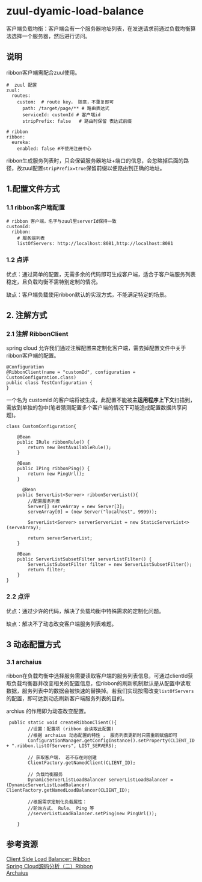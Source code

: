 # zuul-dyamic-load-balance
客户端负载均衡：客户端会有一个服务器地址列表，在发送请求前通过负载均衡算法选择一个服务器，然后进行访问。
##  说明
ribbon客户端需配合zuul使用。
```
#  zuul 配置
zuul:
  routes:
    custom:  # route key， 随意，不重复即可
      path: /target/page/** # 路由表达式
      serviceId: customId # 客户端id
      stripPrefix: false   # 路由时保留 表达式前缀

# ribbon
ribbon:
  eureka:
    enabled: false #不使用注册中心
```
ribbon生成服务列表时，只会保留服务器地址+端口的信息，会忽略掉后面的路径，故zuul配置```stripPrefix=true```保留前缀以便路由到正确的地址。

## 1.配置文件方式
### 1.1 ribbon客户端配置
```
# ribbon 客户端，名字与zuul里serverId保持一致
customId:
  ribbon:
    # 服务端列表
    listOfServers: http://localhost:8081,http://localhost:8081
```
### 1.2 点评
优点：通过简单的配置，无需多余的代码即可生成客户端，适合于客户端服务列表稳定，且负载均衡不需特别定制的情况。  

缺点：客户端负载使用ribbon默认的实现方式，不能满足特定的场景。
## 2. 注解方式
### 2.1 注解 RibbonClient
spring cloud 允许我们通过注解配置来定制化客户端，需去掉配置文件中关于ribbon客户端的配置。
```
@Configuration
@RibbonClient(name = "customId", configuration = CustomConfiguration.class)
public class TestConfiguration {
}
```
一个名为 customId 的客户端将被生成，此配置不能被**主运用程序上下文**扫描到，需放到单独的包中(笔者猜测配置多个客户端的情况下可能造成配置数据共享问题)。
```
class CustomConfiguration{

	@Bean
	public IRule ribbonRule() {
		return new BestAvailableRule();
	}

	@Bean
	public IPing ribbonPing() {
		return new PingUrl();
	}

	  @Bean
    public ServerList<Server> ribbonServerList(){
        //配置服务列表
        Server[] serveArray = new Server[3];
        serveArray[0] = (new Server("localhost", 9999));

        ServerList<Server> serverServerList = new StaticServerList<>(serveArray);

        return serverServerList;
    }

	@Bean
	public ServerListSubsetFilter serverListFilter() {
		ServerListSubsetFilter filter = new ServerListSubsetFilter();
		return filter;
	}
}
```
### 2.2 点评
优点：通过少许的代码，解决了负载均衡中特殊需求的定制化问题。  

缺点：解决不了动态改变客户端服务列表难题。
## 3 动态配置方式
### 3.1 archaius
ribbon在负载均衡中选择服务需要读取客户端的服务列表信息，可通过clientId获取负载均衡器并改变相关的配置信息，但ribbon的刷新机制默认是从配置中读取数据，服务列表中的数据会被快速的替换掉。若我们实现按需改变```listOfServers```的配置，即可达到动态刷新客户端服务列表的目的。  

archius 的作用即为动态改变配置。
```
 public static void createRibbonClient(){
        //设置：配置项 (ribbon 会读取此配置)
        //根据 archaius 动态配置的特性 ， 服务列表更新时只需重新赋值即可
        ConfigurationManager.getConfigInstance().setProperty(CLIENT_ID + ".ribbon.listOfServers", LIST_SERVERS);

        // 获取客户端， 若不存在则创建
        ClientFactory.getNamedClient(CLIENT_ID);

        // 负载均衡服务
        DynamicServerListLoadBalancer serverListLoadBalancer = (DynamicServerListLoadBalancer) ClientFactory.getNamedLoadBalancer(CLIENT_ID);
        
        //根据需求定制化负载属性：
        //轮询方式、 Rule、 Ping 等
		//serverListLoadBalancer.setPing(new PingUrl());

    }
```

## 参考资源
[Client Side Load Balancer: Ribbon](http://cloud.spring.io/spring-cloud-static/spring-cloud-netflix/2.0.0.M8/single/spring-cloud-netflix.html#spring-cloud-ribbon)  
[Spring Cloud源码分析（二）Ribbon ](http://blog.didispace.com/springcloud-sourcecode-ribbon/)  
[Archaius](https://github.com/Netflix/archaius/wiki)

